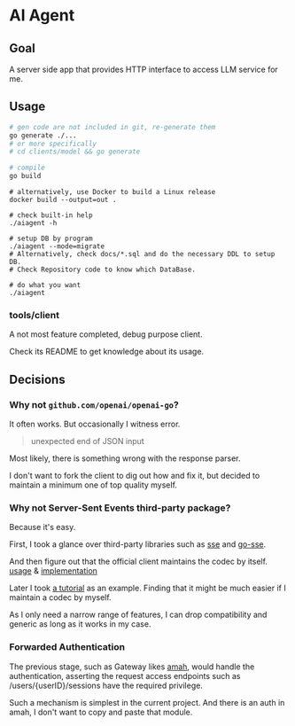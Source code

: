 # AI Agent

## Goal

A server side app that provides HTTP interface to access LLM service for me.

## Usage

```bash
# gen code are not included in git, re-generate them
go generate ./...
# or more specifically
# cd clients/model && go generate

# compile
go build
```

```shell
# alternatively, use Docker to build a Linux release
docker build --output=out .
```

```shell
# check built-in help
./aiagent -h
```

```shell
# setup DB by program
./aiagent --mode=migrate
# Alternatively, check docs/*.sql and do the necessary DDL to setup DB.
# Check Repository code to know which DataBase.
```

```shell
# do what you want
./aiagent
```

### tools/client

A not most feature completed, debug purpose client.

Check its README to get knowledge about its usage.

## Decisions

### Why not `github.com/openai/openai-go`?

It often works. But occasionally I witness error.

> unexpected end of JSON input

Most likely, there is something wrong with the response parser.

I don't want to fork the client to dig out how and fix it, but
decided to maintain a minimum one of top quality myself.

### Why not Server-Sent Events third-party package?

Because it's easy.

First, I took a glance over third-party libraries such as
[sse](https://github.com/r3labs/sse) and [go-sse](https://github.com/tmaxmax/go-sse).

And then figure out that the official client maintains the codec by itself.
[usage](https://github.com/openai/openai-go/blob/main/chatcompletion.go#L150)
&
[implementation](https://github.com/openai/openai-go/blob/main/packages/ssestream/ssestream.go)

Later I took [a tutorial](https://www.freecodecamp.org/news/how-to-implement-server-sent-events-in-go/) as an example.
Finding that it might be much easier if I maintain a codec by myself.

As I only need a narrow range of features, I can drop compatibility and generic as long as it works in my case.

### Forwarded Authentication

The previous stage, such as Gateway likes [amah](https://github.com/hyisen/amah), would handle the authentication,
asserting the request access endpoints such as /users/{userID}/sessions have the required privilege.

Such a mechanism is simplest in the current project.
And there is an auth in amah, I don't want to copy and paste that module.